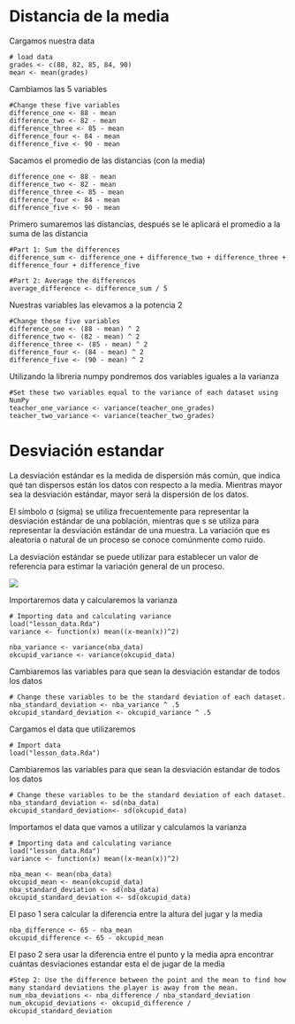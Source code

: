 # Distancia de la media

Cargamos nuestra data
```{r}
# load data
grades <- c(88, 82, 85, 84, 90)
mean <- mean(grades)
```
Cambiamos las 5 variables
```{r}
#Change these five variables
difference_one <- 88 - mean
difference_two <- 82 - mean
difference_three <- 85 - mean
difference_four <- 84 - mean
difference_five <- 90 - mean
```
Sacamos el promedio de las distancias (con la media)
```{r}
difference_one <- 88 - mean
difference_two <- 82 - mean
difference_three <- 85 - mean
difference_four <- 84 - mean
difference_five <- 90 - mean
```
Primero sumaremos las distancias, después se le aplicará el promedio a la suma de las distancia
```{r}
#Part 1: Sum the differences
difference_sum <- difference_one + difference_two + difference_three + difference_four + difference_five

#Part 2: Average the differences
average_difference <- difference_sum / 5 
```


Nuestras variables las elevamos a la potencia 2
```{r}
#Change these five variables
difference_one <- (88 - mean) ^ 2
difference_two <- (82 - mean) ^ 2
difference_three <- (85 - mean) ^ 2
difference_four <- (84 - mean) ^ 2
difference_five <- (90 - mean) ^ 2
```
Utilizando la libreria numpy pondremos dos variables iguales a la varianza
```{r}
#Set these two variables equal to the variance of each dataset using NumPy
teacher_one_variance <- variance(teacher_one_grades)
teacher_two_variance <- variance(teacher_two_grades)
```

# Desviación estandar
La desviación estándar es la medida de dispersión más común, que indica qué tan dispersos están los datos con respecto a la media. Mientras mayor sea la desviación estándar, mayor será la dispersión de los datos.

El símbolo σ (sigma) se utiliza frecuentemente para representar la desviación estándar de una población, mientras que s se utiliza para representar la desviación estándar de una muestra. La variación que es aleatoria o natural de un proceso se conoce comúnmente como ruido.

La desviación estándar se puede utilizar para establecer un valor de referencia para estimar la variación general de un proceso. 

![](https://www.cesuma.mx/images/easyblog_articles/129/b2ap3_large_SIX_SIGMA.png)

Importaremos data y calcularemos la varianza

```{r}
# Importing data and calculating variance
load("lesson_data.Rda")
variance <- function(x) mean((x-mean(x))^2)

nba_variance <- variance(nba_data)
okcupid_variance <- variance(okcupid_data)
```
Cambiaremos las variables para que sean la desviación estandar de todos los datos
```{r}
# Change these variables to be the standard deviation of each dataset.
nba_standard_deviation <- nba_variance ^ .5
okcupid_standard_deviation <- okcupid_variance ^ .5
```

Cargamos el data que utilizaremos
```{r}
# Import data
load("lesson_data.Rda")
```

Cambiaremos las variables para que sean la desviación estandar de todos los datos
```{r}
# Change these variables to be the standard deviation of each dataset.
nba_standard_deviation <- sd(nba_data)
okcupid_standard_deviation<- sd(okcupid_data)
```

Importamos el data que vamos a utilizar y calculamos la varianza
```{r}
# Importing data and calculating variance
load("lesson_data.Rda")
variance <- function(x) mean((x-mean(x))^2)

nba_mean <- mean(nba_data)
okcupid_mean <- mean(okcupid_data)
nba_standard_deviation <- sd(nba_data)
okcupid_standard_deviation <- sd(okcupid_data)
```
El paso 1 sera calcular la diferencia entre la altura del jugar y la media
```{r}
nba_difference <- 65 - nba_mean
okcupid_difference <- 65 - okcupid_mean
```

El paso 2 sera usar la diferencia entre el punto y la media apra encontrar cuántas desviaciones estandar esta el de jugar de la media
```{r}
#Step 2: Use the difference between the point and the mean to find how many standard deviations the player is away from the mean.
num_nba_deviations <- nba_difference / nba_standard_deviation
num_okcupid_deviations <- okcupid_difference / okcupid_standard_deviation
```

